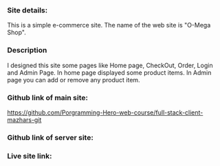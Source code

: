 ### Site details:
This is a simple e-commerce site. The name of the web site is "O-Mega Shop".

### Description
I designed this site some pages like Home page, CheckOut, Order, Login and Admin Page. In home page displayed some product items. In Admin page you can add or remove any product item.

### Github link of main site:
https://github.com/Porgramming-Hero-web-course/full-stack-client-mazhars-git

### Github link of server site:

### Live site link:

